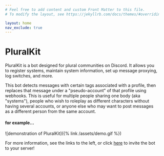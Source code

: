 ```yaml
---
# Feel free to add content and custom Front Matter to this file.
# To modify the layout, see https://jekyllrb.com/docs/themes/#overriding-theme-defaults

layout: home
nav_exclude: true
---
```


# PluralKit

PluralKit is a bot designed for plural communities on Discord. It allows you to register systems, maintain system information, set up message proxying, log switches, and more.

This bot detects messages with certain tags associated with a profile, then replaces that message under a "pseudo-account" of that profile using webhooks. This is useful for multiple people sharing one body (aka "systems"), people who wish to roleplay as different characters without having several accounts, or anyone else who may want to post messages as a different person from the same account.

#### for example...
![demonstration of PluralKit]({% link /assets/demo.gif %})

For more information, see the links to the left, or click [here](https://discord.com/oauth2/authorize?client_id=466378653216014359&scope=bot&permissions=536995904) to invite the bot to your server!